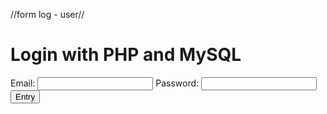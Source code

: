 //form log - user//
<body>
  <h1>Login with PHP and MySQL</h1>
  <form method="post" action="">
    <label for="email">Email:</label>
    <input type="email" id="email" name="email" required>
    <label for="password">Password:</label>
    <input type="password" id="password" name="password" required>
    <button type="submit">Entry</button>
  </form>
</body>
</html>
